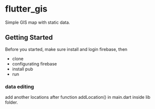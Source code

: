 # flutter_gis

Simple GIS map with static data.

## Getting Started

Before you started, make sure install and login firebase, then

- clone
- configurating firebase
- install pub
- run


### data editing
add another locations after function addLocation() in main.dart inside lib folder.